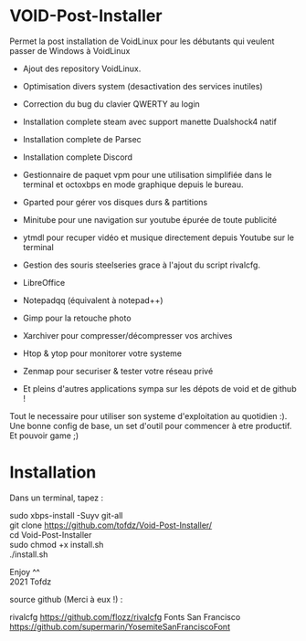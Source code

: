# VOID-Post-Installer

Permet la post installation de VoidLinux pour les débutants qui veulent passer de Windows à VoidLinux

- Ajout des repository VoidLinux.
- Optimisation divers system (desactivation des services inutiles)
- Correction du bug du clavier QWERTY au login

- Installation complete steam avec support manette Dualshock4 natif
- Installation complete de Parsec
- Installation complete Discord

- Gestionnaire de paquet vpm pour une utilisation simplifiée dans le terminal et octoxbps en mode graphique depuis le bureau.
- Gparted pour gérer vos disques durs & partitions 
- Minitube pour une navigation sur youtube épurée de toute publicité
- ytmdl pour recuper vidéo et musique directement depuis Youtube sur le terminal
- Gestion des souris steelseries grace à l'ajout du script rivalcfg.
- LibreOffice
- Notepadqq (équivalent à notepad++)
- Gimp pour la retouche photo
- Xarchiver pour compresser/décompresser vos archives
- Htop & ytop pour monitorer votre systeme
- Zenmap pour securiser & tester votre réseau privé
- Et pleins d'autres applications sympa sur les dépots de void et de github !



Tout le necessaire pour utiliser son systeme d'exploitation au quotidien :).
Une bonne config de base, un set d'outil pour commencer à etre productif.
Et pouvoir game ;)



# Installation

Dans un terminal, tapez :

sudo xbps-install -Suyv git-all  
git clone https://github.com/tofdz/Void-Post-Installer/  
cd Void-Post-Installer  
sudo chmod +x install.sh  
./install.sh

Enjoy ^^  
2021 Tofdz

source github (Merci à eux !) :

rivalcfg			https://github.com/flozz/rivalcfg
Fonts San Francisco		https://github.com/supermarin/YosemiteSanFranciscoFont
	
